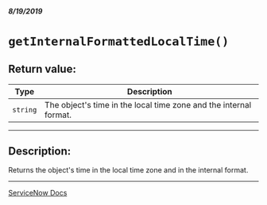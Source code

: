 ##### 8/19/2019
# `getInternalFormattedLocalTime()`

## Return value:
| Type | Description |
|---|---|
| `string` | The object's time in the local time zone and the internal format. |

---

## Description:
Returns the object's time in the local time zone and in the internal format.

---

[ServiceNow Docs](https://developer.servicenow.com/app.do#!/api_doc?v=madrid&id=r_SGDT-getInternalFormatedLocalTime)